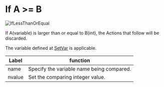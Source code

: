 
# If A >= B
![IfLessThanOrEqual](img/IfLessThanOrEqual.jpg)

If A(variable) is larger than or equal to B(int), the Actions that follow will be discarded.

The variable defined at [SetVar](SetVar.md) is applicable.

|  Label |  function  |
| ----   | ---- |
| name | Specify the variable name being compared. |
| nvalue | Set the comparing integer value. |

